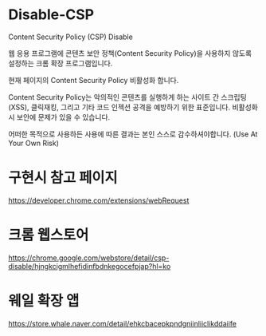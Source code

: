 # Disable-CSP
Content Security Policy (CSP) Disable

웹 응용 프로그램에 콘텐츠 보안 정책(Content Security Policy)을 사용하지 않도록 설정하는 크롬 확장 프로그램입니다.

현재 페이지의 Content Security Policy 비활성화 합니다. 

Content Security Policy는 악의적인 콘텐츠를 실행하게 하는 사이트 간 스크립팅(XSS), 클릭재킹, 그리고 기타 코드 인젝션 공격을 예방하기 위한 표준입니다. 비활성화시 보안에 문제가 있을 수 있습니다.

어떠한 목적으로 사용하든 사용에 따른 결과는 본인 스스로 감수하셔야합니다.
(Use At Your Own Risk)

# 구현시 참고 페이지
https://developer.chrome.com/extensions/webRequest

# 크롬 웹스토어
https://chrome.google.com/webstore/detail/csp-disable/hjngkcigmlhefidinfbdnkegocefpjap?hl=ko


# 웨일 확장 앱
https://store.whale.naver.com/detail/ehkcbacepkpndgniinliiclikddaiife
